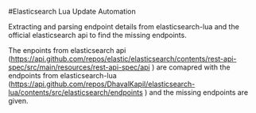 #Elasticsearch Lua Update Automation

Extracting and parsing endpoint details from elasticsearch-lua and the official elasticsearch api to find the missing endpoints.

The enpoints from elasticsearch api (https://api.github.com/repos/elastic/elasticsearch/contents/rest-api-spec/src/main/resources/rest-api-spec/api ) are comapred with the endpoints from elasticsearch-lua (https://api.github.com/repos/DhavalKapil/elasticsearch-lua/contents/src/elasticsearch/endpoints ) and the missing endpoints are given.
